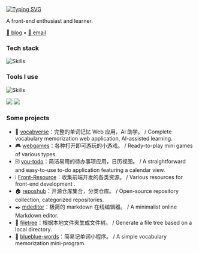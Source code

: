 [![Typing SVG](https://readme-typing-svg.demolab.com?font=Kalam&size=30&duration=3500&pause=1000&color=70A5FD&width=435&lines=Hi+!+I'm+Zheng+Haoyang.%F0%9F%91%8F;You+can+call+me+Hoey.%F0%9F%98%80)](https://git.io/typing-svg)

A front-end enthusiast and learner.

[🔗 blog](https://hoeyzheng.top) • [📧 email](mailto:zhenghaoyang24@foxmail.com)   

### Tech stack

![Skills](https://skills-icons.vercel.app/api/icons?i=vue,pinia,js,ts,less,html,css,spring,mysql)

### Tools I use

![Skills](https://skills-icons.vercel.app/api/icons?i=vscode,webstorm,vite,idea,maven,netlify,npm,pnpm,markdown,navicat)

<picture>
  <source
    srcset="https://github-readme-stats.vercel.app/api?username=zhenghaoyang24&show_icons=true&hide_border=true&line_height=24&theme=tokyonight&count_private=true"
    media="(prefers-color-scheme: dark)"
  />
  <img src="https://github-readme-stats.vercel.app/api?username=zhenghaoyang24&show_icons=true&hide_border=true&line_height=24&bg_color=#2374d, #cc5333" />
</picture>
<picture>
  <source
    srcset="https://github-readme-stats.vercel.app/api/top-langs/?username=zhenghaoyang24&layout=compact&hide_border=true&langs_count=8&theme=tokyonight&count_private=true"
    media="(prefers-color-scheme: dark)"
  />
  <img src="https://github-readme-stats.vercel.app/api/top-langs/?username=zhenghaoyang24&layout=compact&hide_border=true&langs_count=8"/>
</picture>

### Some projects

- 🧠 [vocabverse](https://github.com/zhenghaoyang24/vocabverse)：完整的单词记忆 Web 应用，AI 助学。 / Complete vocabulary memorization web application, AI-assisted learning.
- 🎮 [webgames](https://github.com/zhenghaoyang24/webgames)：各种打开即可游玩的小游戏。 / Ready-to-play mini games of various types.
- ☑️ [you-todo](https://github.com/zhenghaoyang24/you-todo)：简洁易用的待办事项应用，日历视图。 / A straightforward and easy-to-use to-do application featuring a calendar view.
- ℹ️ [Front-Resource](https://github.com/zhenghaoyang24/Front-Resource)：收集前端开发的各类资源。 / Various resources for front-end development .
- 🏠 [reposhub](https://github.com/zhenghaoyang24/reposhub)：开源仓库集合，分类仓库。 / Open-source repository collection, categorized repositories.
- ✒️ [mdeditor](https://github.com/zhenghaoyang24/mdeditor)：极简的 markdown 在线编辑器。 / A minimalist online Markdown editor.
- 🌳 [filetree](https://github.com/zhenghaoyang24/filetree)：根据本地文件夹生成文件树。 / Generate a file tree based on a local directory.
- 📱 [blueblue-words](https://github.com/zhenghaoyang24/blueblue-words)：简易记单词小程序。 / A simple vocabulary memorization mini-program.


